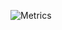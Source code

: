 ![Metrics](https://metrics.lecoq.io/willianrattis?template=classic&isocalendar=1&discussions=1&base=header%2C%20activity%2C%20community%2C%20repositories%2C%20metadata&base.indepth=false&base.hireable=false&base.skip=false&isocalendar=false&isocalendar.duration=full-year&discussions=false&discussions.categories=true&discussions.categories.limit=0&config.timezone=America%2FSao_Paulo)

